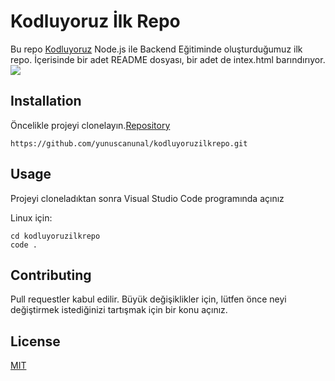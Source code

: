 # Kodluyoruz İlk Repo

Bu repo [Kodluyoruz](https://www.kodluyoruz.org) Node.js ile Backend Eğitiminde oluşturduğumuz ilk repo. İçerisinde bir adet README dosyası, bir adet de intex.html barındırıyor.
![](file:///Users/yunuscanunal/Desktop/Eg%CC%86itimler/Patika.dev/Node.js_ile_Backend/GIT_Nedir/Ödev-1/kodluyoruzilkrepo/Figures/github_repo_ss.png)

## Installation

Öncelikle projeyi clonelayın.[Repository](https://github.com/yunuscanunal/kodluyoruzilkrepo.git)

`https://github.com/yunuscanunal/kodluyoruzilkrepo.git`

## Usage

Projeyi cloneladıktan sonra Visual Studio Code programında açınız

Linux için:
```
cd kodluyoruzilkrepo
code .
```
## Contributing

Pull requestler kabul edilir. Büyük değişiklikler için, lütfen önce neyi değiştirmek istediğinizi tartışmak için bir konu açınız.

## License

[MIT](https://choosealicense.com/licenses/mit/)

